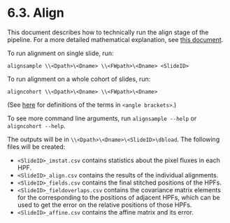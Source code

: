 # 6.3. Align

This document describes how to technically run the align stage of the pipeline.
For a more detailed mathematical explanation, see [this document](README.pdf).

To run alignment on single slide, run:
```
alignsample \\<Dpath>\<Dname> \\<FWpath>\<Dname> <SlideID>
```

To run alignment on a whole cohort of slides, run:
```
aligncohort \\<Dpath>\<Dname> \\<FWpath>\<Dname>
```

(See [here](../../scans/docs/Definitions.md#43-definitions) for definitions of the terms in `<angle brackets>`.)

To see more command line arguments, run `alignsample --help` or `aligncohort --help`.

The outputs will be in `\\<Dpath>\<Dname>\<SlideID>\dbload`.  The following files will
be created:
 - `<SlideID>_imstat.csv` contains statistics about the pixel fluxes in each HPF.
 - `<SlideID>_align.csv` contains the results of the individual alignments.
 - `<SlideID>_fields.csv` contains the final stitched positions of the HPFs.
 - `<SlideID>_fieldoverlaps.csv` contains the covariance matrix elements for the corresponding to the positions of adjacent HPFs, which can be used to get the error on the relative positions of those HPFs.
 - `<SlideID>_affine.csv` contains the affine matrix and its error.

